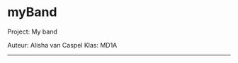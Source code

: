 # myBand
Project: My band

Auteur: Alisha van Caspel
Klas: MD1A

------------------------------------------------------------------------------------------------------------------------------

